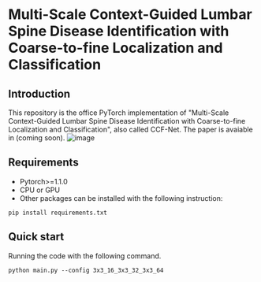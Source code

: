 # Multi-Scale Context-Guided Lumbar Spine Disease Identification with Coarse-to-fine Localization and Classification

## Introduction
This repository is the office PyTorch implementation of "Multi-Scale Context-Guided Lumbar Spine Disease Identification with Coarse-to-fine Localization and Classification", also called CCF-Net. 
The paper is avaiable in (coming soon).
![image](https://user-images.githubusercontent.com/24490441/158391952-a2841e9a-c8d0-426b-959f-03a92c62e955.png)

## Requirements
- Pytorch>=1.1.0
- CPU or GPU
- Other packages can be installed with the following instruction:
```
pip install requirements.txt
```
## Quick start
Running the code with the following command.
```
python main.py --config 3x3_16_3x3_32_3x3_64
```

